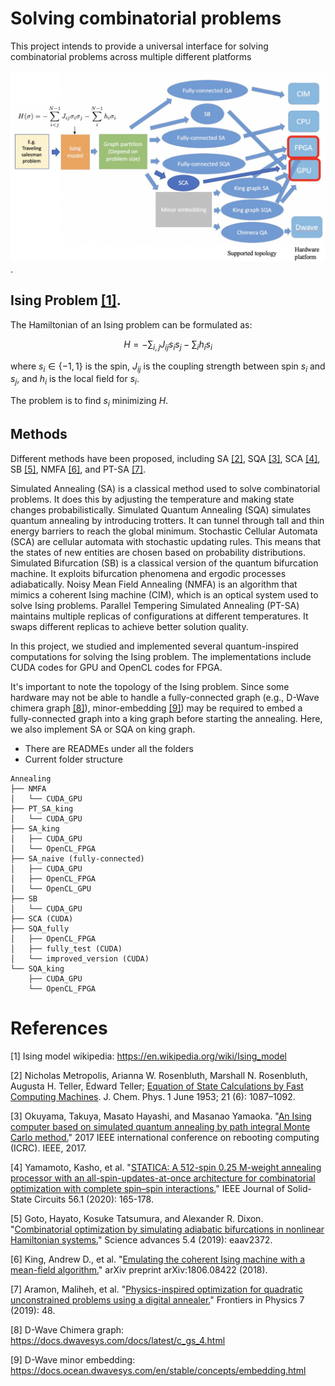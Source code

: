 # Solving combinatorial problems

This project intends to provide a universal interface for solving combinatorial problems across multiple different platforms

![](./images/structure.png).

## Ising Problem [[1]](#1).

The Hamiltonian of an Ising problem can be formulated as:

$$ H = -\sum_{i,j} J_{ij} s_i s_j - \sum_i h_i s_i $$

where $s_i \in \{-1, 1\}$ is the spin, $J_{ij}$ is the coupling strength between spin $s_i$ and $s_j$, and $h_i$ is the local field for $s_i$.

The problem is to find $s_i$ minimizing $H$.

## Methods

Different methods have been proposed, including SA [[2]](#2), SQA [[3]](#3), SCA [[4]](#4), SB [[5]](#5), NMFA [[6]](#6), and PT-SA [[7]](#7). 

Simulated Annealing (SA) is a classical method used to solve combinatorial problems. It does this by adjusting the temperature and making state changes probabilistically.
Simulated Quantum Annealing (SQA) simulates quantum annealing by introducing trotters. It can tunnel through tall and thin energy barriers to reach the global minimum.
Stochastic Cellular Automata (SCA) are cellular automata with stochastic updating rules. This means that the states of new entities are chosen based on probability distributions.
Simulated Bifurcation (SB) is a classical version of the quantum bifurcation machine. It exploits bifurcation phenomena and ergodic processes adiabatically.
Noisy Mean Field Annealing (NMFA) is an algorithm that mimics a coherent Ising machine (CIM), which is an optical system used to solve Ising problems.
Parallel Tempering Simulated Annealing (PT-SA) maintains multiple replicas of configurations at different temperatures. It swaps different replicas to achieve better solution quality.

In this project, we studied and implemented several quantum-inspired computations for solving the Ising problem. 
The implementations include CUDA codes for GPU and OpenCL codes for FPGA.

It's important to note the topology of the Ising problem. 
Since some hardware may not be able to handle a fully-connected graph (e.g., D-Wave chimera graph [[8]](#8)), minor-embedding [[9]](#9)) may be required to embed a fully-connected graph into a king graph before starting the annealing. 
Here, we also implement SA or SQA on king graph.

- There are READMEs under all the folders
- Current folder structure

```
Annealing
├── NMFA
│   └── CUDA_GPU
├── PT_SA_king
│   └── CUDA_GPU
├── SA_king
│   ├── CUDA_GPU
│   └── OpenCL_FPGA
├── SA_naive (fully-connected)
│   ├── CUDA_GPU
│   ├── OpenCL_FPGA
│   └── OpenCL_GPU
├── SB
│   └── CUDA_GPU
├── SCA (CUDA)
├── SQA_fully
│   ├── OpenCL_FPGA
│   ├── fully_test (CUDA)
│   └── improved_version (CUDA)
└── SQA_king
    ├── CUDA_GPU
    └── OpenCL_FPGA
```

# References

<a id="1">[1]</a> 
Ising model wikipedia: https://en.wikipedia.org/wiki/Ising_model

<a id="2">[2]</a> 
Nicholas Metropolis, Arianna W. Rosenbluth, Marshall N. Rosenbluth, Augusta H. Teller, Edward Teller; [Equation of State Calculations by Fast Computing Machines](https://pubs.aip.org/aip/jcp/article-abstract/21/6/1087/202680/Equation-of-State-Calculations-by-Fast-Computing?redirectedFrom=fulltext). J. Chem. Phys. 1 June 1953; 21 (6): 1087–1092.

<a id="3">[3]</a> 
Okuyama, Takuya, Masato Hayashi, and Masanao Yamaoka. "[An Ising computer based on simulated quantum annealing by path integral Monte Carlo method.](https://ieeexplore.ieee.org/abstract/document/8123652/?casa_token=BGNjplrAsbQAAAAA:oTOQiWXmxP7kxAuA_fRqqscXfmqqQUelEvnPo8WEcRU1AIMvaHqMCV4DHiMjKMchzTvYeyde)" 2017 IEEE international conference on rebooting computing (ICRC). IEEE, 2017.

<a id="4">[4]</a> 
Yamamoto, Kasho, et al. "[STATICA: A 512-spin 0.25 M-weight annealing processor with an all-spin-updates-at-once architecture for combinatorial optimization with complete spin–spin interactions.](https://ieeexplore.ieee.org/abstract/document/9222223?casa_token=Gh78uO4uu9UAAAAA:TKQigQQkk6gVcDYQdS9LDx-BDxf2yKBd06ZmIhX3f4f3D-yPJITQZlYaf1fKb-htRSvMa9II)" IEEE Journal of Solid-State Circuits 56.1 (2020): 165-178.

<a id="5">[5]</a> 
Goto, Hayato, Kosuke Tatsumura, and Alexander R. Dixon. "[Combinatorial optimization by simulating adiabatic bifurcations in nonlinear Hamiltonian systems.](https://www.science.org/doi/full/10.1126/sciadv.aav2372)" Science advances 5.4 (2019): eaav2372.

<a id="6">[6]</a> 
King, Andrew D., et al. "[Emulating the coherent Ising machine with a mean-field algorithm.](https://arxiv.org/pdf/1806.08422.pdf)" arXiv preprint arXiv:1806.08422 (2018).

<a id="7">[7]</a> 
Aramon, Maliheh, et al. "[Physics-inspired optimization for quadratic unconstrained problems using a digital annealer.](https://www.frontiersin.org/articles/10.3389/fphy.2019.00048/full)" Frontiers in Physics 7 (2019): 48.

<a id="8">[8]</a> 
D-Wave Chimera graph: https://docs.dwavesys.com/docs/latest/c_gs_4.html

<a id="9">[9]</a> 
D-Wave minor embedding: https://docs.ocean.dwavesys.com/en/stable/concepts/embedding.html
